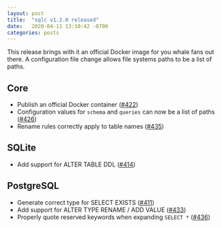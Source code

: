 ```yaml
---
layout: post
title:  "sqlc v1.2.0 released"
date:   2020-04-11 13:10:42 -0700
categories: posts
---
```


This release brings with it an official Docker image for you whale fans out
there. A configuration file change allows file systems paths to be a list of
paths.

## Core
* Publish an official Docker container ([#422](https://github.com/kyleconroy/sqlc/pull/422))
* Configuration values for `schema` and `queries` can now be a list of paths ([#426](https://github.com/kyleconroy/sqlc/pull/426))
* Rename rules correctly apply to table names ([#435](https://github.com/kyleconroy/sqlc/pull/435))

## SQLite
* Add support for ALTER TABLE DDL ([#414](https://github.com/kyleconroy/sqlc/pull/414))

## PostgreSQL
* Generate correct type for SELECT EXISTS ([#411](https://github.com/kyleconroy/sqlc/pull/411))
* Add support for ALTER TYPE RENAME / ADD VALUE ([#433](https://github.com/kyleconroy/sqlc/pull/433))
* Properly quote reserved keywords when expanding `SELECT *` ([#436](https://github.com/kyleconroy/sqlc/pull/436))
